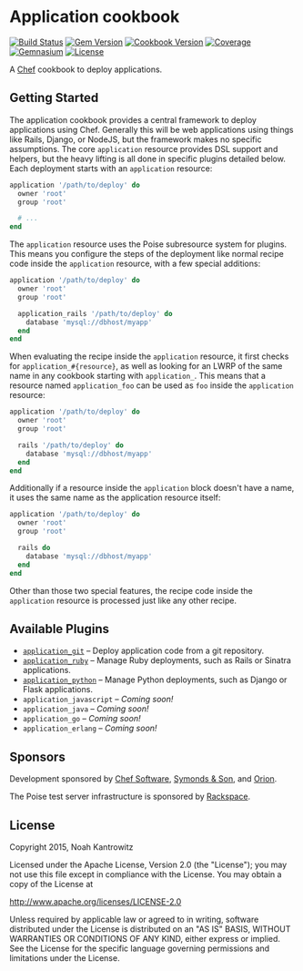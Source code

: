 # Application cookbook

[![Build Status](https://img.shields.io/travis/poise/application.svg)](https://travis-ci.org/poise/application)
[![Gem Version](https://img.shields.io/gem/v/poise-application.svg)](https://rubygems.org/gems/poise-application)
[![Cookbook Version](https://img.shields.io/cookbook/v/application.svg)](https://supermarket.chef.io/cookbooks/application)
[![Coverage](https://img.shields.io/codeclimate/coverage/github/poise/application.svg)](https://codeclimate.com/github/poise/application)
[![Gemnasium](https://img.shields.io/gemnasium/poise/application.svg)](https://gemnasium.com/poise/application)
[![License](https://img.shields.io/badge/license-Apache_2-blue.svg)](https://www.apache.org/licenses/LICENSE-2.0)

A [Chef](https://www.chef.io/) cookbook to deploy applications.

## Getting Started

The application cookbook provides a central framework to deploy applications
using Chef. Generally this will be web applications using things like Rails,
Django, or NodeJS, but the framework makes no specific assumptions. The core
`application` resource provides DSL support and helpers, but the heavy lifting
is all done in specific plugins detailed below. Each deployment starts with
an `application` resource:

```ruby
application '/path/to/deploy' do
  owner 'root'
  group 'root'

  # ...
end
```

The `application` resource uses the Poise subresource system for plugins. This
means you configure the steps of the deployment like normal recipe code inside
the `application` resource, with a few special additions:

```ruby
application '/path/to/deploy' do
  owner 'root'
  group 'root'

  application_rails '/path/to/deploy' do
    database 'mysql://dbhost/myapp'
  end
end
```

When evaluating the recipe inside the `application` resource, it first checks
for `application_#{resource}`, as well as looking for an LWRP of the same name
in any cookbook starting with `application_`. This means that a resource named
`application_foo` can be used as `foo` inside the `application` resource:

```ruby
application '/path/to/deploy' do
  owner 'root'
  group 'root'

  rails '/path/to/deploy' do
    database 'mysql://dbhost/myapp'
  end
end
```

Additionally if a resource inside the `application` block doesn't have a name,
it uses the same name as the application resource itself:

```ruby
application '/path/to/deploy' do
  owner 'root'
  group 'root'

  rails do
    database 'mysql://dbhost/myapp'
  end
end
```

Other than those two special features, the recipe code inside the `application`
resource is processed just like any other recipe.

## Available Plugins

* [`application_git`](https://github.com/poise/application_git) – Deploy
  application code from a git repository.
* [`application_ruby`](https://github.com/poise/application_ruby) – Manage Ruby
  deployments, such as Rails or Sinatra applications.
* [`application_python`](https://github.com/poise/application_python) – Manage
  Python deployments, such as Django or Flask applications.
* `application_javascript` – *Coming soon!*
* `application_java` – *Coming soon!*
* `application_go` – *Coming soon!*
* `application_erlang` – *Coming soon!*

## Sponsors

Development sponsored by [Chef Software](https://www.chef.io/), [Symonds & Son](http://symondsandson.com/), and [Orion](https://www.orionlabs.co/).

The Poise test server infrastructure is sponsored by [Rackspace](https://rackspace.com/).

## License

Copyright 2015, Noah Kantrowitz

Licensed under the Apache License, Version 2.0 (the "License");
you may not use this file except in compliance with the License.
You may obtain a copy of the License at

http://www.apache.org/licenses/LICENSE-2.0

Unless required by applicable law or agreed to in writing, software
distributed under the License is distributed on an "AS IS" BASIS,
WITHOUT WARRANTIES OR CONDITIONS OF ANY KIND, either express or implied.
See the License for the specific language governing permissions and
limitations under the License.
